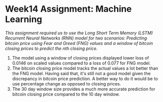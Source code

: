 # Week14 Assignment: Machine Learning

*This assignment required us to use the Long Short Term Memory (LSTM) Recurrent Neural Networks (RNN) model for two scenarios: Predicting bitcoin price using Fear and Greed (FNG) values and a window of bitcoin closing prices to predict the nth closing price.* 

1) The model using a window of closing prices displayed lower loss of 0.0146 on scaled values compared to a loss of 0.077 for FNG model.
2) The bitcoin closing price model tracks the actual values a lot better than the FNG model. Having said that, it's still not a good model given the discrepancy in bitcoin price prediction. A better way to do it would be to use percentage change as opposed to closing prices.
3) The 30 day window size provides a much more accurate prediction for bitcoin closing price compared to the 10 day window.
